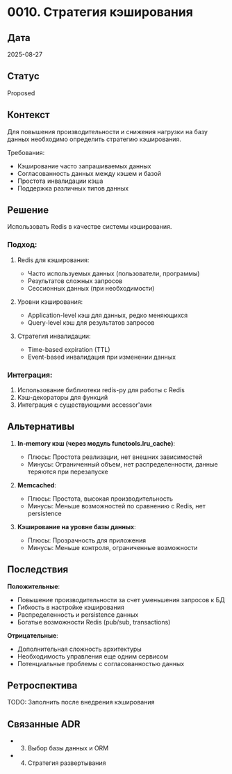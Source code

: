 # 0010. Стратегия кэширования

## Дата
2025-08-27

## Статус
Proposed

## Контекст
Для повышения производительности и снижения нагрузки на базу данных необходимо определить стратегию кэширования.

Требования:
- Кэширование часто запрашиваемых данных
- Согласованность данных между кэшем и базой
- Простота инвалидации кэша
- Поддержка различных типов данных

## Решение
Использовать Redis в качестве системы кэширования.

### Подход:
1. Redis для кэширования:
   - Часто используемых данных (пользователи, программы)
   - Результатов сложных запросов
   - Сессионных данных (при необходимости)

2. Уровни кэширования:
   - Application-level кэш для данных, редко меняющихся
   - Query-level кэш для результатов запросов

3. Стратегия инвалидации:
   - Time-based expiration (TTL)
   - Event-based инвалидация при изменении данных

### Интеграция:
1. Использование библиотеки redis-py для работы с Redis
2. Кэш-декораторы для функций
3. Интеграция с существующими accessor'ами

## Альтернативы
1. **In-memory кэш (через модуль functools.lru_cache)**:
   - Плюсы: Простота реализации, нет внешних зависимостей
   - Минусы: Ограниченный объем, нет распределенности, данные теряются при перезапуске
   
2. **Memcached**:
   - Плюсы: Простота, высокая производительность
   - Минусы: Меньше возможностей по сравнению с Redis, нет persistence
   
3. **Кэширование на уровне базы данных**:
   - Плюсы: Прозрачность для приложения
   - Минусы: Меньше контроля, ограниченные возможности

## Последствия
**Положительные**:
- Повышение производительности за счет уменьшения запросов к БД
- Гибкость в настройке кэширования
- Распределенность и persistence данных
- Богатые возможности Redis (pub/sub, transactions)

**Отрицательные**:
- Дополнительная сложность архитектуры
- Необходимость управления еще одним сервисом
- Потенциальные проблемы с согласованностью данных

## Ретроспектива
TODO: Заполнить после внедрения кэширования

## Связанные ADR
- 0003. Выбор базы данных и ORM
- 0004. Стратегия развертывания
